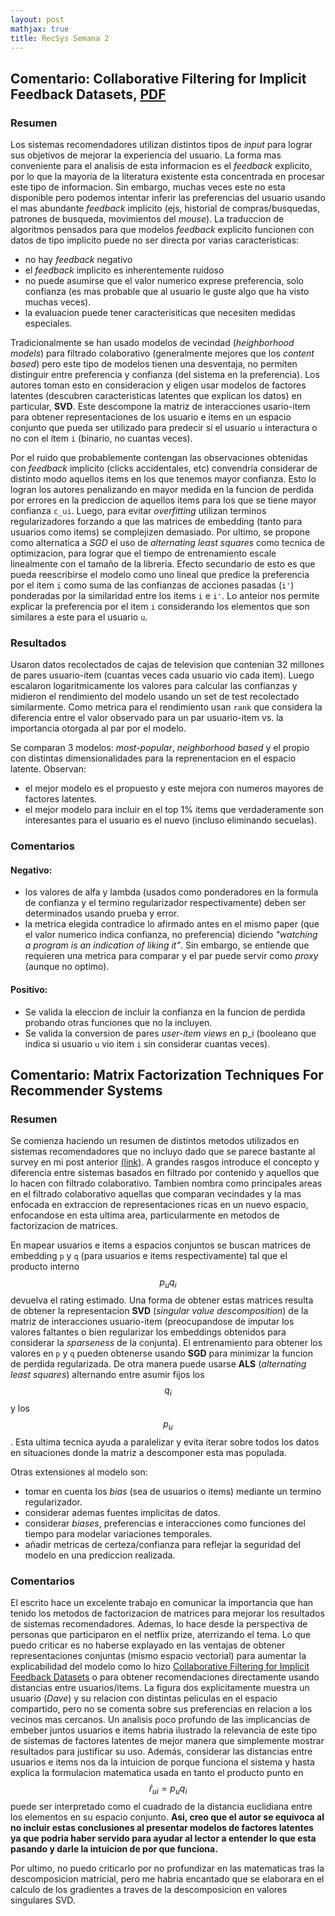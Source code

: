 ```yaml
---
layout: post
mathjax: true
title: RecSys Semana 2
---
```


## Comentario: Collaborative Filtering for Implicit Feedback Datasets, [PDF](http://yifanhu.net/PUB/cf.pdf)

### Resumen

Los sistemas recomendadores utilizan distintos tipos de *input* para lograr sus objetivos de mejorar la experiencia del usuario. 
La forma mas conveniente para el analisis de esta informacion es el *feedback* explicito, por lo que la mayoria de la literatura existente esta concentrada en procesar este tipo de informacion.
Sin embargo, muchas veces este no esta disponible pero podemos intentar inferir las preferencias del usuario usando el mas abundante *feedback* implicito (ejs, historial de compras/busquedas, patrones de busqueda, movimientos del *mouse*).
La traduccion de algoritmos pensados para que modelos *feedback* explicito funcionen con datos de tipo implicito puede no ser directa por varias caracteristicas:

- no hay *feedback* negativo
- el *feedback* implicito es inherentemente ruidoso
- no puede asumirse que el valor numerico exprese preferencia, solo confianza (es mas probable que al usuario le guste algo que ha visto muchas veces).
- la evaluacion puede tener caracterisiticas que necesiten medidas especiales.

Tradicionalmente se han usado modelos de vecindad (*heighborhood models*) para filtrado colaborativo (generalmente mejores que los *content based*) pero este tipo de modelos tienen una desventaja, no permiten distinguir entre preferencia y confianza (del sistema en la preferencia).
Los autores toman esto en consideracion y eligen usar modelos de factores latentes (descubren caracteristicas latentes que explican los datos) en particular, **SVD**.
Este descompone la matriz de interacciones usario-item para obtener representaciones de los usuario e items en un espacio conjunto que pueda ser utilizado para predecir si el usuario `u` interactura o no con el item `i` (binario, no cuantas veces).

Por el ruido que probablemente contengan las observaciones obtenidas con *feedback* implicito (clicks accidentales, etc) convendría considerar de distinto modo aquellos items en los que tenemos mayor confianza.
Esto lo logran los autores penalizando en mayor medida en la funcion de perdida por errores en la prediccion de aquellos items para los que se tiene mayor confianza `c_ui`.
Luego, para evitar *overfitting* utilizan terminos regularizadores forzando a que las matrices de embedding (tanto para usuarios como items) se complejizen demasiado.
Por ultimo, se propone como alternatica a *SGD* el uso de *alternating least squares* como tecnica de optimizacion, para lograr que el tiempo de entrenamiento escale linealmente con el tamaño de la libreria.
Efecto secundario de esto es que pueda reescribirse el modelo como uno lineal que predice la preferencia por el item `i` como suma de las confianzas de acciones pasadas (`i'`) ponderadas por la similaridad entre los items `i` e `i'`.
Lo anteior nos permite explicar la preferencia por el item `i` considerando los elementos que son similares a este para el usuario `u`.

### Resultados

Usaron datos recolectados de cajas de television que contenian 32 millones de pares usuario-item (cuantas veces cada usuario vio cada item).
Luego escalaron logaritmicamente los valores para calcular las confianzas y midieron el rendimiento del modelo usando un set de test recolectado similarmente.
Como metrica para el rendimiento usan `rank` que considera la diferencia entre el valor observado para un par usuario-item vs. la importancia otorgada al par por el modelo.

Se comparan 3 modelos: *most-popular*, *neighborhood based* y el propio con distintas dimensionalidades para la reprenentacion en el espacio latente.
Observan:

 - el mejor modelo es el propuesto y este mejora con numeros mayores de factores latentes.
 - el mejor modelo para incluir en el top 1% items que verdaderamente son interesantes para el usuario es el nuevo (incluso eliminando secuelas).

### Comentarios

#### Negativo:

* los valores de alfa y lambda (usados como ponderadores en la formula de confianza y el termino regularizador respectivamente) deben ser determinados usando prueba y error.
* la metrica elegida contradice lo afirmado antes en el mismo paper (que el valor numerico indica confianza, no preferencia) diciendo *"watching a program is an indication of liking it"*. Sin embargo, se entiende que requieren una metrica para comparar y el par puede servir como *proxy* (aunque no optimo).

#### Positivo:

* Se valida la eleccion de incluir la confianza en la funcion de perdida probando otras funciones que no la incluyen.
* Se valida la conversion de pares *user-item views* en p_i (booleano que indica si usuario `u` vio item `i` sin considerar cuantas veces).


## Comentario: Matrix Factorization Techniques For Recommender Systems

### Resumen

Se comienza haciendo un resumen de distintos metodos utilizados en sistemas recomendadores que no incluyo dado que se parece bastante al survey en mi post anterior [(link)](https://ceyzaguirre4.github.io/Semana-1/).
A grandes rasgos introduce el concepto y diferencia entre sistemas basados en filtrado por contenido y aquellos que lo hacen con filtrado colaborativo.
Tambien nombra como principales areas en el filtrado colaborativo aquellas que comparan vecindades y la mas enfocada en extraccion de representaciones ricas en un nuevo espacio, enfocandose en esta ultima area, particularmente en metodos de factorizacion de matrices.

En mapear usuarios e items a espacios conjuntos se buscan matrices de embedding `p` y `q` (para usuarios e items respectivamente) tal que el producto interno $$p_u q_i$$ devuelva el rating estimado.
Una forma de obtener estas matrices resulta de obtener la representacion **SVD** (*singular value descomposition*) de la matriz de interacciones usuario-item (preocupandose de imputar los valores faltantes o bien regularizar los embeddings obtenidos para considerar la *sparseness* de la conjunta).
El entrenamiento para obtener los valores en `p` y `q` pueden obtenerse usando **SGD** para minimizar la funcion de perdida regularizada. De otra manera puede usarse **ALS** (*alternating least squares*) alternando entre asumir fijos los $$q_i$$ y los $$p_u$$.
Esta ultima tecnica ayuda a paralelizar y evita iterar sobre todos los datos en situaciones donde la matriz a descomponer esta mas populada.

Otras extensiones al modelo son:

* tomar en cuenta los *bias* (sea de usuarios o items) mediante un termino regularizador.
* considerar ademas fuentes implicitas de datos.
* considerar *biases*, preferencias e interacciones como funciones del tiempo para modelar variaciones temporales.
* añadir metricas de certeza/confianza para reflejar la seguridad del modelo en una prediccion realizada.

### Comentarios

El escrito hace un excelente trabajo en comunicar la importancia que han tenido los metodos de factorizacion de matrices para mejorar los resultados de sistemas recomendadores. Ademas, lo hace desde la perspectiva de personas que participaron en el netflix prize, aterrizando el tema.
Lo que puedo criticar es no haberse explayado en las ventajas de obtener representaciones conjuntas (mismo espacio vectorial) para aumentar la explicabilidad del modelo como lo hizo [Collaborative Filtering for Implicit Feedback Datasets](http://yifanhu.net/PUB/cf.pdf) o para obtener recomendaciones directamente usando distancias entre usuarios/items.
La figura dos explicitamente muestra un usuario (*Dave*) y su relacion con distintas peliculas en el espacio compartido, pero no se comenta sobre sus preferencias en relacion a los vecinos mas cercanos.
Un analisis poco profundo de las implicancias de embeber juntos usuarios e items habria ilustrado la relevancia de este tipo de sistemas de factores latentes de mejor manera que simplemente mostrar resultados para justificar su uso.
Además, considerar las distancias entre usuarios e items nos da la intuicion de porque funciona el sistema y hasta explica la formulacion matematica usada en tanto el producto punto en $$ \hat r_{ui} = p_u q_i $$ puede ser interpretado como el cuadrado de la distancia euclidiana entre los elementos en su espacio conjunto.
**Asi, creo que el autor se equivoca al no incluir estas conclusiones al presentar modelos de factores latentes ya que podria haber servido para ayudar al lector a entender lo que esta pasando y darle la intuicion de por que funciona.**


Por ultimo, no puedo criticarlo por no profundizar en las matematicas tras la descomposicion matricial, pero me habria encantado que se elaborara en el calculo de los gradientes a traves de la descomposicion en valores singulares SVD.
